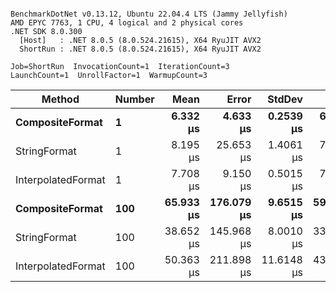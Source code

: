 ```

BenchmarkDotNet v0.13.12, Ubuntu 22.04.4 LTS (Jammy Jellyfish)
AMD EPYC 7763, 1 CPU, 4 logical and 2 physical cores
.NET SDK 8.0.300
  [Host]   : .NET 8.0.5 (8.0.524.21615), X64 RyuJIT AVX2
  ShortRun : .NET 8.0.5 (8.0.524.21615), X64 RyuJIT AVX2

Job=ShortRun  InvocationCount=1  IterationCount=3  
LaunchCount=1  UnrollFactor=1  WarmupCount=3  

```
| Method             | Number | Mean      | Error      | StdDev     | Min       | Max       | Allocated |
|------------------- |------- |----------:|-----------:|-----------:|----------:|----------:|----------:|
| **CompositeFormat**    | **1**      |  **6.332 μs** |   **4.633 μs** |  **0.2539 μs** |  **6.151 μs** |  **6.622 μs** |     **872 B** |
| StringFormat       | 1      |  8.195 μs |  25.653 μs |  1.4061 μs |  7.343 μs |  9.818 μs |     896 B |
| InterpolatedFormat | 1      |  7.708 μs |   9.150 μs |  0.5015 μs |  7.194 μs |  8.196 μs |     872 B |
| **CompositeFormat**    | **100**    | **65.933 μs** | **176.079 μs** |  **9.6515 μs** | **59.221 μs** | **76.994 μs** |   **14336 B** |
| StringFormat       | 100    | 38.652 μs | 145.968 μs |  8.0010 μs | 33.893 μs | 47.889 μs |   16736 B |
| InterpolatedFormat | 100    | 50.363 μs | 211.898 μs | 11.6148 μs | 43.577 μs | 63.774 μs |   14336 B |
